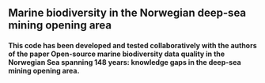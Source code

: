 ## Marine biodiversity in the Norwegian deep-sea mining opening area

#### This code has been developed and tested collaboratively with the authors of the paper Open-source marine biodiversity data quality in the Norwegian Sea spanning 148 years: knowledge gaps in the deep-sea mining opening area.
